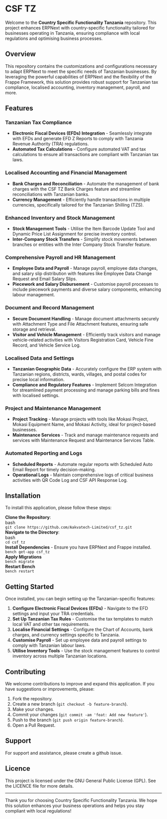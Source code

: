 # CSF TZ



Welcome to the **Country Specific Functionality Tanzania** repository. This project enhances ERPNext with country-specific functionality tailored for businesses operating in Tanzania, ensuring compliance with local regulations and optimising business processes.

## **Overview**

This repository contains the customizations and configurations necessary to adapt ERPNext to meet the specific needs of Tanzanian businesses. By leveraging the powerful capabilities of ERPNext and the flexibility of the Frappe Framework, this solution provides robust support for Tanzanian tax compliance, localised accounting, inventory management, payroll, and more.

## **Features**

### **Tanzanian Tax Compliance**

* **Electronic Fiscal Devices (EFDs) Integration** \- Seamlessly integrate with EFDs and generate EFD Z Reports to comply with Tanzania Revenue Authority (TRA) regulations.  
* **Automated Tax Calculations** \- Configure automated VAT and tax calculations to ensure all transactions are compliant with Tanzanian tax laws.

### **Localised Accounting and Financial Management**

* **Bank Charges and Reconciliation** \- Automate the management of bank charges with the CSF TZ Bank Charges feature and streamline reconciliations with Tanzanian banks.  
* **Currency Management** \- Efficiently handle transactions in multiple currencies, specifically tailored for the Tanzanian Shilling (TZS).

### **Enhanced Inventory and Stock Management**

* **Stock Management Tools** \- Utilise the Item Barcode Update Tool and Dynamic Price List Assignment for precise inventory control.  
* **Inter-Company Stock Transfers** \- Simplify stock movements between branches or entities with the Inter Company Stock Transfer feature.

### **Comprehensive Payroll and HR Management**

* **Employee Data and Payroll** \- Manage payroll, employee data changes, and salary slip distribution with features like Employee Data Change Request and Email Salary Slips.  
* **Piecework and Salary Disbursement** \- Customise payroll processes to include piecework payments and diverse salary components, enhancing labour management.

### **Document and Record Management**

* **Secure Document Handling** \- Manage document attachments securely with Attachment Type and File Attachment features, ensuring safe storage and retrieval.  
* **Visitor and Vehicle Management** \- Efficiently track visitors and manage vehicle-related activities with Visitors Registration Card, Vehicle Fine Record, and Vehicle Service Log.

### **Localised Data and Settings**

* **Tanzanian Geographic Data** \- Accurately configure the ERP system with Tanzanian regions, districts, wards, villages, and postal codes for precise local information.  
* **Compliance and Regulatory Features** \- Implement Selcom Integration for streamlined payment processing and manage parking bills and fines with localised settings.

### **Project and Maintenance Management**

* **Project Tracking** \- Manage projects with tools like Mokasi Project, Mokasi Equipment Name, and Mokasi Activity, ideal for project-based businesses.  
* **Maintenance Services** \- Track and manage maintenance requests and services with Maintenance Request and Maintenance Services Table.

### **Automated Reporting and Logs**

* **Scheduled Reports** \- Automate regular reports with Scheduled Auto Email Report for timely decision-making.  
* **Operational Logs** \- Maintain comprehensive logs of critical business activities with QR Code Log and CSF API Response Log.

## **Installation**

To install this application, please follow these steps:

**Clone the Repository**:  
bash  
`git clone https://github.com/Aakvatech-Limited/csf_tz.git`  
**Navigate to the Directory**:  
bash  
`cd csf_tz`  
**Install Dependencies** \- Ensure you have ERPNext and Frappe installed.  
`bench get-app csf_tz`  
**Apply Migrations**  
`bench migrate`  
**Restart Bench**  
`bench restart`

## **Getting Started**

Once installed, you can begin setting up the Tanzanian-specific features:

1. **Configure Electronic Fiscal Devices (EFDs)** \- Navigate to the EFD settings and input your TRA credentials.  
2. **Set Up Tanzanian Tax Rules** \- Customise the tax templates to match local VAT and other tax requirements.  
3. **Localise Financial Settings** \- Configure the Chart of Accounts, bank charges, and currency settings specific to Tanzania.  
4. **Customise Payroll** \- Set up employee data and payroll settings to comply with Tanzanian labour laws.  
5. **Utilise Inventory Tools** \- Use the stock management features to control inventory across multiple Tanzanian locations.

## **Contributing**

We welcome contributions to improve and expand this application. If you have suggestions or improvements, please:

1. Fork the repository.  
2. Create a new branch (`git checkout -b feature-branch`).  
3. Make your changes.  
4. Commit your changes (`git commit -am 'feat: Add new feature'`).  
5. Push to the branch (`git push origin feature-branch`).  
6. Open a Pull Request.

## **Support**

For support and assistance, please create a github issue.

## **Licence**

This project is licensed under the GNU General Public License (GPL). See the LICENCE file for more details.

---

Thank you for choosing Country Specific Functionality Tanzania. We hope this solution enhances your business operations and helps you stay compliant with local regulations\!

